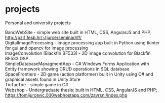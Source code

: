# projects
Personal and university projects

BandWebSite - simple web site built in HTML, CSS, AngularJS and PHP; http://pzi1.fesb.hr/~tjurce/seminar/#!/    
DigitalImageProcessing - image processing app built in Python using tkinter for gui and opencv for image processing   
ImageConvolution (Blackfin BF533) - 2D image convolution for Blackfin BF533 DSP   
SimpleDatabaseManagmentApp - C# Windows Forms Application with Entity framework showing CRUD operations in SQL database   
SpaceFrontiers - 2D game (action platformer) built in Unity using C# and graphical assets found in Unity Store    
TicTacToe - simple game in C#   
Webshop - Undergraduate thesis; built in HTML, CSS, AngularJS and PHP; https://tomijurcevic.000webhostapp.com/zavrsni/index.php   
